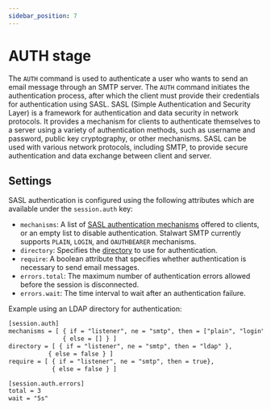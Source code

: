 ```yaml
---
sidebar_position: 7
---
```


# AUTH stage

The `AUTH` command is used to authenticate a user who wants to send an email message through an SMTP server. The `AUTH` command initiates the authentication process, after which the client must provide their credentials for authentication using SASL.
SASL (Simple Authentication and Security Layer) is a framework for authentication and data security in network protocols. It provides a mechanism for clients to authenticate themselves to a server using a variety of authentication methods, such as username and password, public key cryptography, or other mechanisms. SASL can be used with various network protocols, including SMTP, to provide secure authentication and data exchange between client and server.

## Settings

SASL authentication is configured using the following attributes which are available under the `session.auth` key:

- `mechanisms`: A list of [SASL authentication mechanisms](https://www.iana.org/assignments/sasl-mechanisms/sasl-mechanisms.xhtml) offered to clients, or an empty list to disable authentication. Stalwart SMTP currently supports `PLAIN`, `LOGIN`, and `OAUTHBEARER` mechanisms.
- `directory`: Specifies the [directory](/docs/directory/overview) to use for authentication.
- `require`: A boolean attribute that specifies whether authentication is necessary to send email messages.
- `errors.total`: The maximum number of authentication errors allowed before the session is disconnected.
- `errors.wait`: The time interval to wait after an authentication failure.

Example using an LDAP directory for authentication:

```txt
[session.auth]
mechanisms = [ { if = "listener", ne = "smtp", then = ["plain", "login"]},
               { else = [] } ]
directory = [ { if = "listener", ne = "smtp", then = "ldap" }, 
           { else = false } ]
require = [ { if = "listener", ne = "smtp", then = true},
            { else = false } ]

[session.auth.errors]
total = 3
wait = "5s"
```
